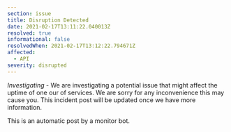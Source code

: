 ```yaml
---
section: issue
title: Disruption Detected
date: 2021-02-17T13:11:22.040013Z
resolved: true
informational: false
resolvedWhen: 2021-02-17T13:12:22.794671Z
affected:
  - API
severity: disrupted
---
```

*Investigating* - We are investigating a potential issue that might affect the uptime of one our of services. We are sorry for any inconvenience this may cause you. This incident post will be updated once we have more information.

This is an automatic post by a monitor bot.
        